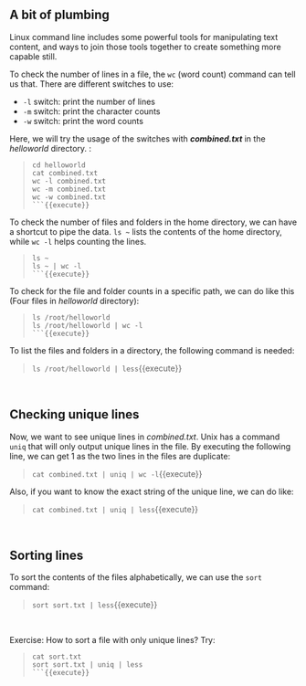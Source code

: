## A bit of plumbing

Linux command line includes some powerful tools for manipulating text content, and ways to join those tools together to create something more capable still.

To check the number of lines in a file, the `wc` (word count) command can tell us that. There are different switches to use:
- `-l` switch: print the number of lines
- `-m` switch: print the character counts
- `-w` switch: print the word counts

Here, we will try the usage of the switches with **_combined.txt_** in the _helloworld_ directory. :
> ```
> cd helloworld
> cat combined.txt
> wc -l combined.txt
> wc -m combined.txt
> wc -w combined.txt
> ```{{execute}}

To check the number of files and folders in the home directory, we can have a shortcut to pipe the data. `ls ~` lists the contents of the home directory, while `wc -l` helps counting the lines. 
> ```
> ls ~
> ls ~ | wc -l
> ```{{execute}}

To check for the file and folder counts in a specific path, we can do like this (Four files in _helloworld_ directory):
> ```
> ls /root/helloworld
> ls /root/helloworld | wc -l
> ```{{execute}}

To list the files and folders in a directory, the following command is needed:
> `ls /root/helloworld | less`{{execute}}

<br/>

## Checking unique lines

Now, we want to see unique lines in _combined.txt_. Unix has a command `uniq` that will only output unique lines in the file. By executing the following line, we can get 1 as the two lines in the files are duplicate:
> `cat combined.txt | uniq | wc -l`{{execute}}

Also, if you want to know the exact string of the unique line, we can do like:
> `cat combined.txt | uniq | less`{{execute}}

<br/>

## Sorting lines

To sort the contents of the files alphabetically, we can use the `sort` command:
> `sort sort.txt | less`{{execute}}

<br/>

Exercise: How to sort a file with only unique lines?
Try:
> ```
> cat sort.txt
> sort sort.txt | uniq | less
> ```{{execute}}

<br/>
